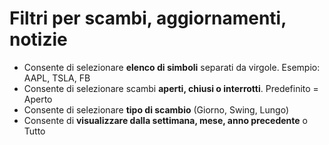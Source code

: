 # **Filtri per scambi, aggiornamenti, notizie**

- Consente di selezionare **elenco di simboli** separati da virgole. Esempio: AAPL, TSLA, FB
- Consente di selezionare scambi **aperti, chiusi o interrotti**. Predefinito = Aperto
- Consente di selezionare **tipo di scambio** (Giorno, Swing, Lungo)
- Consente di **visualizzare dalla settimana, mese, anno precedente** o Tutto
